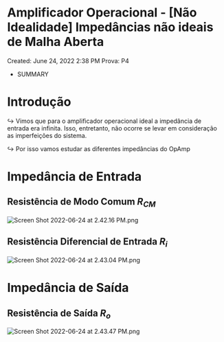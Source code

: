 # Amplificador Operacional - [Não Idealidade] Impedâncias não ideais de Malha Aberta

Created: June 24, 2022 2:38 PM
Prova: P4

- SUMMARY

# Introdução

$\hookrightarrow$ Vimos que para o amplificador operacional ideal a impedância de entrada era infinita. Isso, entretanto, não ocorre se levar em consideração as imperfeições do sistema.

$\hookrightarrow$ Por isso vamos estudar as diferentes impedâncias do OpAmp

# Impedância de Entrada

## Resistência de Modo Comum $R_{CM}$

![Screen Shot 2022-06-24 at 2.42.16 PM.png](Amplificador%20Operacional%20-%20%5BNa%CC%83o%20Idealidade%5D%20Imped%20e2257f7a75c148c89f0814ec13593c62/Screen_Shot_2022-06-24_at_2.42.16_PM.png)

## Resistência Diferencial de Entrada $R_i$

![Screen Shot 2022-06-24 at 2.43.04 PM.png](Amplificador%20Operacional%20-%20%5BNa%CC%83o%20Idealidade%5D%20Imped%20e2257f7a75c148c89f0814ec13593c62/Screen_Shot_2022-06-24_at_2.43.04_PM.png)

# Impedância de Saída

## Resistência de Saída $R_o$

![Screen Shot 2022-06-24 at 2.43.47 PM.png](Amplificador%20Operacional%20-%20%5BNa%CC%83o%20Idealidade%5D%20Imped%20e2257f7a75c148c89f0814ec13593c62/Screen_Shot_2022-06-24_at_2.43.47_PM.png)